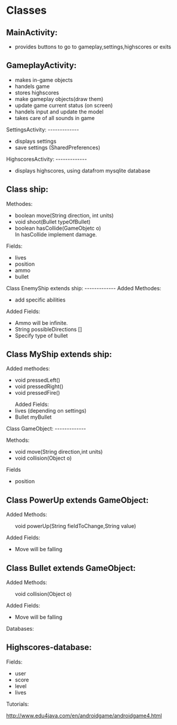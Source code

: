 Classes
=============

MainActivity:
-------------
<ul>
<li>provides buttons to go to gameplay,settings,highscores or exits</li>
</ul>


GameplayActivity:
-------------
<ul>
<li>makes in-game objects</li>
<li>handels game</li>
<li>stores highscores</li>
<li>make gameplay objects(draw them)</li>
<li>update game current status (on screen)</li>
<li>handels input and update the model</li>
<li>takes care of all sounds in game</li>
</ul>
SettingsActivity:
-------------
<ul>
<li>displays settings</li>
<li>save settings (SharedPreferences)</li>
</ul>
HighscoresActivity:
-------------
<ul>
<li>displays highscores, using datafrom mysqlite database</li>
</ul>



Class ship:
-------------
Methodes:
<ul>
<li>boolean move(String direction, int units)</li>
<li>void shoot(Bullet typeOfBullet)</li>
<li>boolean hasCollide(GameObjetc o)</li>
In hasCollide implement damage.
</ul>
Fields:
<ul>
<li>lives</li>
<li>position</li>
<li>ammo</li>
<li>bullet</li>
</ul>
Class EnemyShip extends ship:
-------------
Added Methodes:
<ul>
<li>add specific abilities</li>
</ul>
Added Fields:
<ul>
<li>Ammo will be infinite.</li>
<li>String possibleDirections []</li>
<li>Specify type of bullet</li>
</ul>


Class MyShip extends ship:
-------------
Added methodes:
<ul>
<li>void pressedLeft()</li>
<li>void pressedRight()</li>
<li>void pressedFire()</li>
</ul>

<ul>
Added Fields:
<li>lives (depending on settings)</li>
<li>Bullet myBullet</li>
</ul>
Class GameObject:
-------------

Methods:
<ul>
<li>void move(String direction,int units)</li>
<li>void collision(Object o)</li>
</ul>
Fields
<ul>
<li>position</li>
</ul>


Class PowerUp extends GameObject:
-------------
Added Methods:
<ul>
</li>void powerUp(String fieldToChange,String value)</li>
</ul>

Added Fields:
<ul>
<li>Move will be falling</li>
</ul>

Class Bullet extends GameObject:
-------------

Added Methods:
<ul>
</li>void collision(Object o)</li>
</ul>

Added Fields:
<ul>
<li>Move will be falling</li>
</ul>



Databases:

Highscores-database:
-------------
Fields:
<ul>
<li>user</li>
<li>score</li>
<li>level</li>
<li>lives</li>
</ul>



Tutorials:

http://www.edu4java.com/en/androidgame/androidgame4.html
